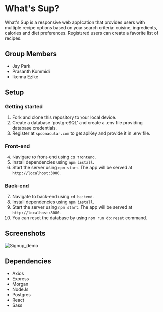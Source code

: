 # What's Sup?
What's Sup is a responsive web application that provides users with multiple recipe options based on your search criteria: cuisine, ingredients, calories and diet preferences. Registered users can create a favorite list of recipes.

## Group Members
- Jay Park
- Prasanth Kommidi
- Ikenna Ezike

## Setup

### Getting started
1. Fork and clone this repository to your local device.
2. Create a database 'postgreSQL' and create a .env file providing database credentials.
3. Register at `spoonacular.com` to get apiKey and provide it in .env file.
### Front-end
4. Navigate to front-end using `cd frontend`.
5. Install dependencies using `npm install`.
6. Start the server using `npm start`. The app will be served at `http://localhost:3000`.
### Back-end
7. Navigate to back-end using `cd backend`.
8. Install dependencies using `npm install`.
9. Start the server using `npm start`. The app will be served at `http://localhost:8080`.
10. You can reset the database by using `npm run db:reset` command.


## Screenshots
![Signup_demo](https://github.com/prashanthk02/whatssup/blob/main/frontend/docs/signup_demo.gif?raw=true)


## Dependencies
* Axios
* Express
* Morgan
* NodeJs
* Postgres
* React
* Sass
